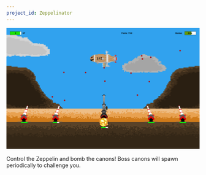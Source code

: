 ```yaml
---
project_id: Zeppelinator
---
```


![Zeppelin bombing canons](/assets/pictures/Zeppelinator-preview.png)

Control the Zeppelin and bomb the canons! Boss canons will spawn periodically to challenge you.